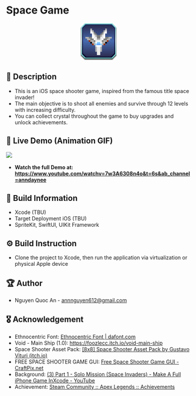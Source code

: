 # Space Game

<p align="center">
  <img width="100" src="https://github.com/an6122003/COSC2659---ASM-2---PC-Invader-Mobile/blob/main/PC%20Invader/Assets.xcassets/AppIcon.appiconset/Untitled%20design%20(1).png?raw=true">
</p>

## 📖 Description

- This is an iOS space shooter game, inspired from the famous title space invader!
- The main objective is to shoot all enemies and survive through 12 levels with increasing difficulty.
- You can collect crystal throughout the game to buy upgrades and unlock achievements.

## 🔮 Live Demo (Animation GIF)
<img src="https://github.com/an6122003/COSC2659---ASM-2---PC-Invader-Mobile/blob/main/Blob/Demo.gif?raw=true">

- **Watch the full Demo at:  https://www.youtube.com/watchv=7w3A6308n4o&t=6s&ab_channel=anndaynee**

## 🔧 Build Information
- Xcode (TBU)
- Target Deployment iOS (TBU)
- SpriteKit, SwiftUI, UIKit Framework

## ⚙️ Build Instruction
- Clone the project to Xcode, then run the application via virtualization or physical Apple device

## 🏆 Author
- Nguyen Quoc An - annnguyen612@gmail.com

## 🎖️ Acknowledgement
- Ethnocentric Font: [Ethnocentric Font | dafont.com](https://www.dafont.com/ethnocentric.font "Ethnocentric Font | dafont.com")
- Void - Main Ship (1.0): https://foozlecc.itch.io/void-main-ship
- Space Shooter Asset Pack: [[8x8] Space Shooter Asset Pack by Gustavo Vituri (itch.io)](https://gvituri.itch.io/space-shooter "[8x8] Space Shooter Asset Pack by Gustavo Vituri (itch.io)")
- FREE SPACE SHOOTER GAME GUI: [Free Space Shooter Game GUI - CraftPix.net](https://craftpix.net/freebies/free-space-shooter-game-gui/?utm_campaign=Website&utm_source=itch.io&utm_medium=public "Free Space Shooter Game GUI - CraftPix.net")
- Background: [(3) Part 1 - Solo Mission (Space Invaders) - Make A Full iPhone Game InXcode - YouTube](https://www.youtube.com/watch?v=mvlwZs2ehLU&list=RDCMUCQkn7EImMp5sHtFbALgYrsA&index=4&ab_channel=MattHeaneyApps "(3) Part 1 - Solo Mission (Space Invaders) - Make A Full iPhone Game InXcode - YouTube")
- Achievement: [Steam Community :: Apex Legends :: Achievements](https://steamcommunity.com/stats/1172470/achievements "Steam Community :: Apex Legends :: Achievements")
